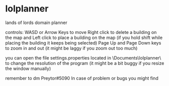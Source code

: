# lolplanner
lands of lords domain planner

controls: WASD or Arrow Keys to move
Right click to delete a building on the map and Left click to place a building on the map (if you hold shift while placing the building it keeps being selected)
Page Up and Page Down keys to zoom in and out (it might be laggy if you zoom out too much)

you can open the file settings.properties located in <user>\Documents\lolplanner\ to change the resolution of the program (it might be a bit buggy if you resize the window manually)

remember to dm Preytor#5090 In case of problem or bugs you might find
